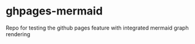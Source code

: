 # ghpages-mermaid
Repo for testing the github pages feature with integrated mermaid graph rendering
